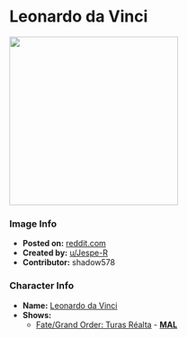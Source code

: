 # Leonardo da Vinci

<img src="https://raw.githubusercontent.com/shadow578/Project-Padoru/master/Padoru/U_Jespe-R/fate-leonardo-da-vinci.png" height="300">

### Image Info
* **Posted on:**     [reddit.com](https://www.reddit.com/r/Padoru/comments/fslq8k/daily_padoru_91_leonardo_da_vinci_fate/)
* **Created by:**    [u/Jespe-R](https://github.com/shadow578/Project-Padoru/blob/master/table-of-contents/creators/uJespeR.md)
* **Contributor:**   shadow578

### Character Info
* **Name:**   [Leonardo da Vinci](https://myanimelist.net/character/169279)
* **Shows:**
  * [Fate/Grand Order: Turas Réalta](https://github.com/shadow578/Project-Padoru/blob/master/table-of-contents/shows/FateGrandOrderTurasRéalta.md) - [__MAL__](https://myanimelist.net/manga/108117/Fate_Grand_Order__Turas_Réalta)


